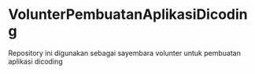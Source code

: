 # VolunterPembuatanAplikasiDicoding
Repository ini digunakan sebagai sayembara volunter untuk pembuatan aplikasi dicoding
